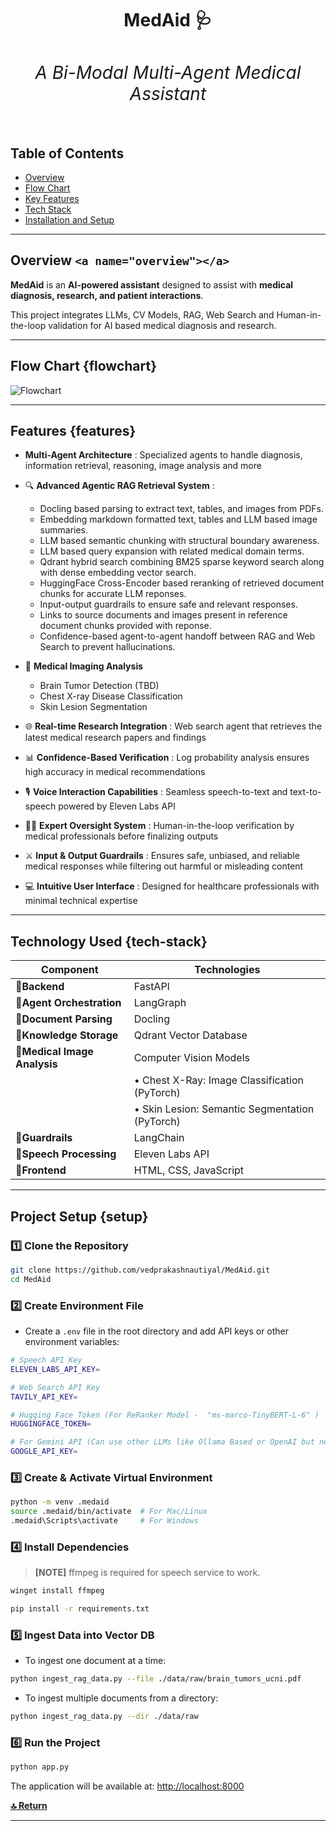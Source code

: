 <h1 align="center"><strong>MedAid 🩺 <h6 align="center">A Bi-Modal Multi-Agent Medical Assistant</h6></strong></h1>

## Table of Contents

- [Overview](#overview)
- [Flow Chart](#flowchart)
- [Key Features](#features)
- [Tech Stack](#tech-stack)
- [Installation and Setup](#setup)

---

## Overview `<a name="overview"></a>`

**MedAid** is an **AI-powered assistant** designed to assist with **medical diagnosis, research, and patient interactions**.

This project integrates LLMs, CV Models, RAG, Web Search and Human-in-the-loop validation for AI based medical diagnosis and research.

---

## Flow Chart {flowchart}

![Flowchart](assets/flowchart.svg)

---

## Features {features}

- **Multi-Agent Architecture** : Specialized agents to handle diagnosis, information retrieval, reasoning, image analysis and more
- 🔍 **Advanced Agentic RAG Retrieval System** :

  - Docling based parsing to extract text, tables, and images from PDFs.
  - Embedding markdown formatted text, tables and LLM based image summaries.
  - LLM based semantic chunking with structural boundary awareness.
  - LLM based query expansion with related medical domain terms.
  - Qdrant hybrid search combining BM25 sparse keyword search along with dense embedding vector search.
  - HuggingFace Cross-Encoder based reranking of retrieved document chunks for accurate LLM reponses.
  - Input-output guardrails to ensure safe and relevant responses.
  - Links to source documents and images present in reference document chunks provided with reponse.
  - Confidence-based agent-to-agent handoff between RAG and Web Search to prevent hallucinations.
- 🏥 **Medical Imaging Analysis**

  - Brain Tumor Detection (TBD)
  - Chest X-ray Disease Classification
  - Skin Lesion Segmentation
- 🌐 **Real-time Research Integration** : Web search agent that retrieves the latest medical research papers and findings
- 📊 **Confidence-Based Verification** : Log probability analysis ensures high accuracy in medical recommendations
- 🎙️ **Voice Interaction Capabilities** : Seamless speech-to-text and text-to-speech powered by Eleven Labs API
- 👩‍⚕️ **Expert Oversight System** : Human-in-the-loop verification by medical professionals before finalizing outputs
- ⚔️ **Input & Output Guardrails** : Ensures safe, unbiased, and reliable medical responses while filtering out harmful or misleading content
- 💻 **Intuitive User Interface** : Designed for healthcare professionals with minimal technical expertise

---

## Technology Used {tech-stack}

| Component                          | Technologies                                    |
| ---------------------------------- | ----------------------------------------------- |
| 🔹**Backend**                | FastAPI                                         |
| 🔹**Agent Orchestration**    | LangGraph                                       |
| 🔹**Document Parsing**       | Docling                                         |
| 🔹**Knowledge Storage**      | Qdrant Vector Database                          |
| 🔹**Medical Image Analysis** | Computer Vision Models                          |
|                                    | • Chest X-Ray: Image Classification (PyTorch)  |
|                                    | • Skin Lesion: Semantic Segmentation (PyTorch) |
| 🔹**Guardrails**             | LangChain                                       |
| 🔹**Speech Processing**      | Eleven Labs API                                 |
| 🔹**Frontend**               | HTML, CSS, JavaScript                           |

---

## Project Setup {setup}

### 1️⃣ Clone the Repository

```bash
git clone https://github.com/vedprakashnautiyal/MedAid.git
cd MedAid
```

### 2️⃣ Create Environment File

- Create a `.env` file in the root directory and add API keys or other environment variables:

```bash
# Speech API Key 
ELEVEN_LABS_API_KEY=

# Web Search API Key
TAVILY_API_KEY=

# Hugging Face Token (For ReRanker Model -  "ms-marco-TinyBERT-L-6" )
HUGGINGFACE_TOKEN=

# For Gemini API (Can use other LLMs like Ollama Based or OpenAI but need code modification)
GOOGLE_API_KEY=
```

### 3️⃣ Create & Activate Virtual Environment

```bash
python -m venv .medaid
source .medaid/bin/activate  # For Mac/Linux
.medaid\Scripts\activate     # For Windows  
```

### 4️⃣ Install Dependencies

> **[NOTE]**
> ffmpeg is required for speech service to work.

```bash
winget install ffmpeg
```

```bash
pip install -r requirements.txt  
```

### 5️⃣ Ingest Data into Vector DB

- To ingest one document at a time:

```bash
python ingest_rag_data.py --file ./data/raw/brain_tumors_ucni.pdf
```

- To ingest multiple documents from a directory:

```bash
python ingest_rag_data.py --dir ./data/raw
```

### 6️⃣ Run the Project

```bash
python app.py
```

The application will be available at: [http://localhost:8000](http://localhost:8000)

[**🔝 Return**](#top)

---
